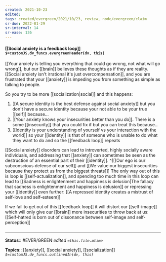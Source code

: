 ```yaml
---
created: 2021-10-23
edited: 
tags: created/evergreen/2021/10/23, review, node/evergreen/claim
sr-due: 2022-01-29
sr-interval: 14
sr-ease: 136
---
```


#### [[Social anxiety is a feedback loop]] `$=customJS.dv_funcs.evergreenHeader(dv, this)`

[[Your anxiety is telling you everything that could go wrong, not what will go wrong]],
but our [[brain]] believes these thoughts as if they are reality. 
[[Social anxiety isn't irrational it's just overcompensation]], and you are frustrated that your [[anxiety]] is impeding you from something as simple as talking to people.

So you try to be more [[socialization|social]] and this happens:
1. [[A secure identity is the best defense against social anxiety]] but you don't have a secure identity because your not able to be your true [[self]] because...
2. [[Your anxiety knows your insecurities better than you do]]. There is a some [[insecurity]] that you could fix if but you can treat this because... 
3. [[Identity is your understanding of yourself vs your interaction with the world]] so your [[identity]] is that of someone who is unable to do what they want to do and so the [[feedback loop]] repeats

[[Social anxiety]] disorders can lead to introverted, highly socially aware individuals, and addressing that [[anxiety]] can sometimes be seen as the destruction of an essential part of their [[identity]].
^[[[Our ego is our subconscious defense of our self]] and [[We value our biggest insecurities because they protect us from the biggest threats]]]
The only way out of this is loop is [[self-actualization]], and spending too much time in this loop can lead to [[Sadness is enlightenment and happiness is delusion|The fallacy that sadness is enlightenment and happiness is delusion]] or repressing your [[identity]] even further: [[A repressed identity creates a mistrust of self-love and self-esteem]]

If we fail to get out of this [[feedback loop]] it will distort our [[self-image]] which will only give our [[brain]] more insecurities to throw back at us: [[Self-hatred is born out of dissonance between self-image and self-perception]]
### <hr class="footnote"/>

**Status**:: #EVER/GREEN 
*edited `=this.file.mtime`*

**Topics**:: [[anxiety]], [[social anxiety]], [[socialization]]
*`$=customJS.dv_funcs.outlinedIn(dv, this)`*
